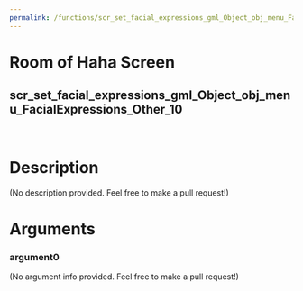 ```yaml
---
permalink: /functions/scr_set_facial_expressions_gml_Object_obj_menu_FacialExpressions_Other_10
---
```

# Room of Haha Screen  
## scr_set_facial_expressions_gml_Object_obj_menu_FacialExpressions_Other_10  
&nbsp;  
# Description  
(No description provided. Feel free to make a pull request!) 
&nbsp;  
# Arguments
### argument0
(No argument info provided. Feel free to make a pull request!)
&nbsp;  



